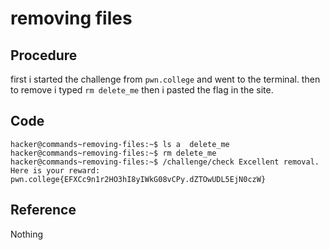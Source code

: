 # removing files

## Procedure
first i started the challenge from `pwn.college` and went to the terminal.
then to remove i typed `rm delete_me`
then i pasted the flag in the site.

## Code
`hacker@commands~removing-files:~$ ls
a  delete_me
hacker@commands~removing-files:~$ rm delete_me
hacker@commands~removing-files:~$ /challenge/check
Excellent removal. Here is your reward:
pwn.college{EFXCc9n1r2HO3hI8yIWkG08vCPy.dZTOwUDL5EjN0czW}`

## Reference
Nothing
